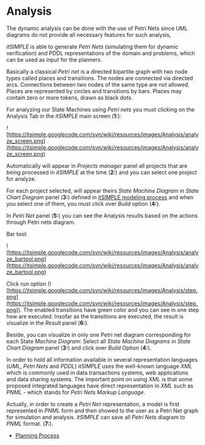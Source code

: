 # Analysis #

The dynamic analysis can be done with the use of Petri Nets since UML diagrams do not provide all necessary features for such analysis,

_itSIMPLE_ is able to generate _Petri Nets_ (simulating them for dynamic verification) and PDDL representations of the domain and problems, which can be used as input for the planners.

Basically a classical _Petri net_ is a directed bipartite graph with two node types called places and transitions. The nodes are connected via directed arcs. Connections between two nodes of the same type are not allowed. Places are represented by circles and transitions by bars. Places may contain zero or more tokens, drawn as black dots.

For analyzing our State Machines using _Petri nets_ you must clicking on the Analysis Tab in the _itSIMPLE_ main screen (**1:**):

![https://itsimple.googlecode.com/svn/wiki/resources/images/Analysis/analyze_screen.png](https://itsimple.googlecode.com/svn/wiki/resources/images/Analysis/analyze_screen.png)

Automatically will appear in _Projects manager_  panel all projects that are being processed in _itSIMPLE_ at the time (**2:**) and you can select one project for analyze.

For each project selected, will appear theirs _State Machine Diagram_ in _State Chart Diagram_ panel (**3:**) defined in [itSIMPLE modeling process](ModellingStateDiagram.md) and when you select one of them, you must click over _Build_ option (**4:**).

In _Petri Net_ panel (**5:**) you can see the Analysis results based on the actions through Petri nets diagram.

Bar tool:

![https://itsimple.googlecode.com/svn/wiki/resources/images/Analysis/analyze_bartool.png](https://itsimple.googlecode.com/svn/wiki/resources/images/Analysis/analyze_bartool.png)

Click run option (![https://itsimple.googlecode.com/svn/wiki/resources/images/Analysis/step.png](https://itsimple.googlecode.com/svn/wiki/resources/images/Analysis/step.png)). The enabled transitions have green color and you can see in one step how are executed. Insofar as the transitions are executed, the result is visualize in the _Result_ panel (**6:**).

Beside, you can visualize in only one Petri net diagram corresponding for each State _Machine Diagram_: Select all _State Machine Diagrams_ in _State Chart Diagram_ panel (**3:**) and click over _Build_ Option (**4:**).

In order to hold all information available in several representation languages (_UML_, _Petri Nets_ and _PDDL_) _itSIMPLE_ uses the well-known language _XML_ which is commonly used in data transactions systems, web applications and data sharing systems. The important point on using _XML_ is that some proposed integrated languages have direct representation in _XML_ such as _PNML_ - which stands for _Petri Nets Markup Language_.

Actually, in order to create a _Petri Net_ representation, a model is first represented in _PNML_ form and then showed to the user as a Petri Net graph for simulation and analysis. _itSIMPLE_ can save all _Petri Nets_ diagram to _PNML_ format. (**7:**).

  * [Planning Process](PlanningProcess.md)
